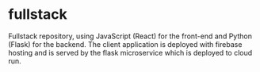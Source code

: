 # fullstack
Fullstack repository, using JavaScript (React) for the front-end and Python (Flask) for the backend. The client application is deployed with firebase hosting and is served by the flask microservice which is deployed to cloud run. 
